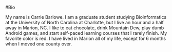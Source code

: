 #Bio

My name is Carrie Barlowe. I am a graduate student studying Bioinformatics at the University of North Carolina at Charlotte, but I live an hour and a half away in Marion, NC. I like to eat chocolate, drink Mountain Dew, play dumb Android games, and start self-paced learning courses that I rarely finish. My favorite color is red.
I have lived in Marion all of my life, except for 6 months when I moved one county over.

